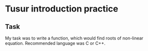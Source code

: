# Tusur introduction practice

## Task

My task was to write a function, which would find roots of non-linear equation. Recommended language was C or C++.
